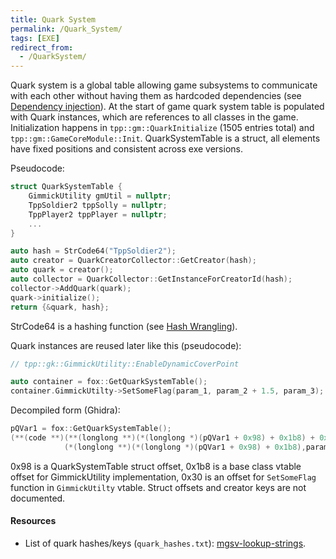 ```yaml
---
title: Quark System
permalink: /Quark_System/
tags: [EXE]
redirect_from:
  - /QuarkSystem/
---
```


Quark system is a global table allowing game subsystems to communicate with each other
without having them as hardcoded dependencies (see [Dependency injection](https://en.wikipedia.org/wiki/Dependency_injection)).
At the start of game quark system table is populated with Quark instances,
which are references to all classes in the game.
Initialization happens in `tpp::gm::QuarkInitialize` (1505 entries total) and `tpp::gm::GameCoreModule::Init`.
QuarkSystemTable is a struct, all elements have fixed positions and consistent across exe versions.

Pseudocode:

```c++
struct QuarkSystemTable {
    GimmickUtility gmUtil = nullptr;
    TppSoldier2 tppSolly = nullptr;
    TppPlayer2 tppPlayer = nullptr;
    ...
}

auto hash = StrCode64("TppSoldier2");
auto creator = QuarkCreatorCollector::GetCreator(hash);
auto quark = creator();
auto collector = QuarkCollector::GetInstanceForCreatorId(hash);
collector->AddQuark(quark);
quark->initialize();
return {&quark, hash};
```

StrCode64 is a hashing function (see [Hash Wrangling](/Hash_Wrangling/)).

Quark instances are reused later like this (pseudocode):

```c++
// tpp::gk::GimmickUtility::EnableDynamicCoverPoint

auto container = fox::GetQuarkSystemTable();
container.GimmickUtilty->SetSomeFlag(param_1, param_2 + 1.5, param_3);
```

Decompiled form (Ghidra):

```c++
pQVar1 = fox::GetQuarkSystemTable();
(**(code **)(**(longlong **)(*(longlong *)(pQVar1 + 0x98) + 0x1b8) + 0x30))
            (*(longlong **)(*(longlong *)(pQVar1 + 0x98) + 0x1b8),param_1,param_2 + 1.5,param_3);
```

0x98 is a QuarkSystemTable struct offset, 0x1b8 is a base class vtable offset for GimmickUtility implementation,
0x30 is an offset for `SetSomeFlag` function in `GimmickUtilty` vtable.
Struct offsets and creator keys are not documented.

#### Resources

  - List of quark hashes/keys (`quark_hashes.txt`): [mgsv-lookup-strings](https://github.com/kapuragu/mgsv-lookup-strings/tree/master/exe/).
